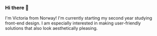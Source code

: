 ### Hi there 👋

I'm Victoria from Norway! I'm currently starting my second year studying front-end design. 
I am especially interested in making user-friendly solutions that also look aesthetically pleasing. 
